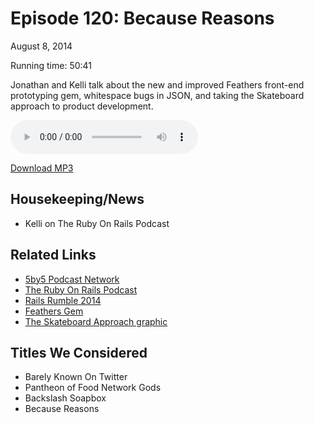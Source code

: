Episode 120: Because Reasons
====
August 8, 2014

Running time: 50:41

Jonathan and Kelli talk about the new and improved Feathers front-end prototyping gem, whitespace bugs in JSON, and taking the Skateboard approach to product development.

<audio preload="auto" controls>
    <source src="https://s3.amazonaws.com/nitch/Episode_120_Because_Reasons.mp3" type="audio/mpeg" />
    <source src="https://s3.amazonaws.com/nitch/Episode_120_Because_Reasons.ogg" type="audio/ogg" />
    Your browser does not support HTML5 audio. Please download the episode using the link below.
</audio>

[Download MP3](https://s3.amazonaws.com/nitch/Episode_120_Because_Reasons.mp3 "Episode 120: Because Reasons")

## Housekeeping/News

* Kelli on The Ruby On Rails Podcast

## Related Links

* [5by5 Podcast Network](http://5by5.tv/ "5by5")
* [The Ruby On Rails Podcast](http://5by5.tv/rubyonrails "5by5 | Ruby on Rails Podcast")
* [Rails Rumble 2014](http://railsrumble.com/ "2014 Rails Rumble")
* [Feathers Gem](https://rubygems.org/gems/feathers "feathers | RubyGems.org | your community gem host")
* [The Skateboard Approach graphic](http://www.mhonorato.com/wp-content/uploads/2014/06/BnkTGbTIcAAj5Qt.png)

## Titles We Considered

* Barely Known On Twitter
* Pantheon of Food Network Gods
* Backslash Soapbox
* Because Reasons
